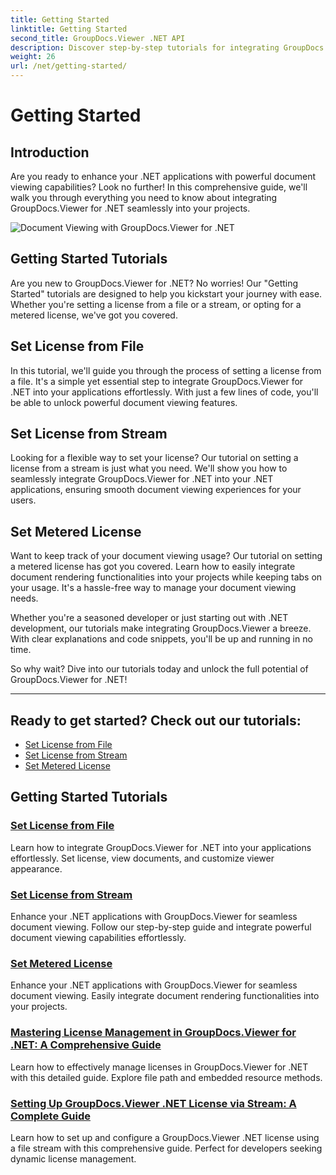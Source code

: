 ```yaml
---
title: Getting Started
linktitle: Getting Started
second_title: GroupDocs.Viewer .NET API
description: Discover step-by-step tutorials for integrating GroupDocs.Viewer for .NET seamlessly into your applications. Learn to set licenses and customize viewer appearance.
weight: 26
url: /net/getting-started/
---
```


# Getting Started


## Introduction

Are you ready to enhance your .NET applications with powerful document viewing capabilities? Look no further! In this comprehensive guide, we'll walk you through everything you need to know about integrating GroupDocs.Viewer for .NET seamlessly into your projects.

![Document Viewing with GroupDocs.Viewer for .NET](getting-started-img.png)

## Getting Started Tutorials

Are you new to GroupDocs.Viewer for .NET? No worries! Our "Getting Started" tutorials are designed to help you kickstart your journey with ease. Whether you're setting a license from a file or a stream, or opting for a metered license, we've got you covered.

## Set License from File

In this tutorial, we'll guide you through the process of setting a license from a file. It's a simple yet essential step to integrate GroupDocs.Viewer for .NET into your applications effortlessly. With just a few lines of code, you'll be able to unlock powerful document viewing features.

## Set License from Stream

Looking for a flexible way to set your license? Our tutorial on setting a license from a stream is just what you need. We'll show you how to seamlessly integrate GroupDocs.Viewer for .NET into your .NET applications, ensuring smooth document viewing experiences for your users.

## Set Metered License

Want to keep track of your document viewing usage? Our tutorial on setting a metered license has got you covered. Learn how to easily integrate document rendering functionalities into your projects while keeping tabs on your usage. It's a hassle-free way to manage your document viewing needs.

Whether you're a seasoned developer or just starting out with .NET development, our tutorials make integrating GroupDocs.Viewer a breeze. With clear explanations and code snippets, you'll be up and running in no time.

So why wait? Dive into our tutorials today and unlock the full potential of GroupDocs.Viewer for .NET!

---

## Ready to get started? Check out our tutorials:

- [Set License from File](./set-license-from-file/)
- [Set License from Stream](./set-license-from-stream/)
- [Set Metered License](./set-metered-license/)

## Getting Started Tutorials
### [Set License from File](./set-license-from-file/)
Learn how to integrate GroupDocs.Viewer for .NET into your applications effortlessly. Set license, view documents, and customize viewer appearance.
### [Set License from Stream](./set-license-from-stream/)
Enhance your .NET applications with GroupDocs.Viewer for seamless document viewing. Follow our step-by-step guide and integrate powerful document viewing capabilities effortlessly.
### [Set Metered License](./set-metered-license/)
Enhance your .NET applications with GroupDocs.Viewer for seamless document viewing. Easily integrate document rendering functionalities into your projects.
### [Mastering License Management in GroupDocs.Viewer for .NET&#58; A Comprehensive Guide](./groupdocs-viewer-license-management-net/)
Learn how to effectively manage licenses in GroupDocs.Viewer for .NET with this detailed guide. Explore file path and embedded resource methods.
### [Setting Up GroupDocs.Viewer .NET License via Stream&#58; A Complete Guide](./groupdocs-viewer-net-license-stream-setup-guide/)
Learn how to set up and configure a GroupDocs.Viewer .NET license using a file stream with this comprehensive guide. Perfect for developers seeking dynamic license management.